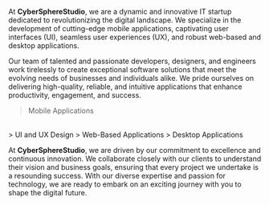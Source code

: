 

At **CyberSphereStudio**, we are a dynamic and innovative IT startup dedicated to revolutionizing the digital landscape. We specialize in the development of cutting-edge mobile applications, captivating user interfaces (UI), seamless user experiences (UX), and robust web-based and desktop applications.

Our team of talented and passionate developers, designers, and engineers work tirelessly to create exceptional software solutions that meet the evolving needs of businesses and individuals alike. We pride ourselves on delivering high-quality, reliable, and intuitive applications that enhance productivity, engagement, and success.

> Mobile Applications
 <br>
> UI and UX Design
> Web-Based Applications
> Desktop Applications

At **CyberSphereStudio**, we are driven by our commitment to excellence and continuous innovation. We collaborate closely with our clients to understand their vision and business goals, ensuring that every project we undertake is a resounding success. With our diverse expertise and passion for technology, we are ready to embark on an exciting journey with you to shape the digital future.
